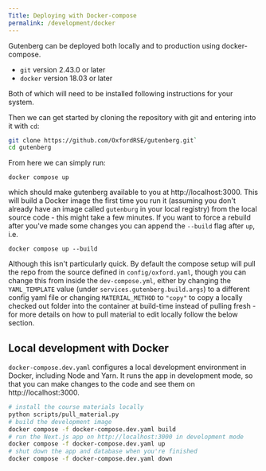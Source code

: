 ```yaml
---
Title: Deploying with Docker-compose
permalink: /development/docker
---
```


Gutenberg can be deployed both locally and to production using docker-compose.

- `git` version 2.43.0 or later
- `docker` version 18.03 or later

Both of which will need to be installed following instructions for your system.

Then we can get started by cloning the repository with git and entering into it with `cd`:

```bash
git clone https://github.com/OxfordRSE/gutenberg.git`
cd gutenberg
```

From here we can simply run:

```
docker compose up
```

which should make gutenberg available to you at http://localhost:3000. This will
build a Docker image the first time you run it (assuming you don't already have
an image called `gutenburg` in your local registry) from the local source code -
this might take a few minutes. If you want to force a rebuild after you've made
some changes you can append the `--build` flag after `up`, i.e.

```
docker compose up --build
```

Although this isn't particularly quick. By default the compose setup will pull
the repo from the source defined in `config/oxford.yaml`, though you can change
this from inside the `dev-compose.yml`, either by changing the `YAML_TEMPLATE`
value (under `services.gutenberg.build.args`) to a different config yaml file or
changing `MATERIAL_METHOD` to `"copy"` to copy a locally checked out folder into
the container at build-time instead of pulling fresh - for more details on how
to pull material to edit locally follow the below section.

## Local development with Docker

`docker-compose.dev.yaml` configures a local development environment in Docker,
including Node and Yarn. It runs the app in development mode, so that you can make
changes to the code and see them on http://localhost:3000.

```sh
# install the course materials locally
python scripts/pull_material.py
# build the development image
docker compose -f docker-compose.dev.yaml build
# run the Next.js app on http://localhost:3000 in development mode
docker compose -f docker-compose.dev.yaml up
# shut down the app and database when you're finished
docker compose -f docker-compose.dev.yaml down
```
